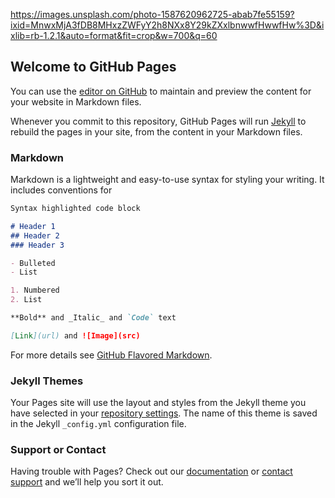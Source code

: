 https://images.unsplash.com/photo-1587620962725-abab7fe55159?ixid=MnwxMjA3fDB8MHxzZWFyY2h8NXx8Y29kZXxlbnwwfHwwfHw%3D&ixlib=rb-1.2.1&auto=format&fit=crop&w=700&q=60

## Welcome to GitHub Pages

You can use the [editor on GitHub](https://github.com/adeere6/CIT-minor/edit/gh-pages/index.md) to maintain and preview the content for your website in Markdown files.

Whenever you commit to this repository, GitHub Pages will run [Jekyll](https://jekyllrb.com/) to rebuild the pages in your site, from the content in your Markdown files.

### Markdown

Markdown is a lightweight and easy-to-use syntax for styling your writing. It includes conventions for

```markdown
Syntax highlighted code block

# Header 1
## Header 2
### Header 3

- Bulleted
- List

1. Numbered
2. List

**Bold** and _Italic_ and `Code` text

[Link](url) and ![Image](src)
```

For more details see [GitHub Flavored Markdown](https://guides.github.com/features/mastering-markdown/).

### Jekyll Themes

Your Pages site will use the layout and styles from the Jekyll theme you have selected in your [repository settings](https://github.com/adeere6/CIT-minor/settings/pages). The name of this theme is saved in the Jekyll `_config.yml` configuration file.

### Support or Contact

Having trouble with Pages? Check out our [documentation](https://docs.github.com/categories/github-pages-basics/) or [contact support](https://support.github.com/contact) and we’ll help you sort it out.
